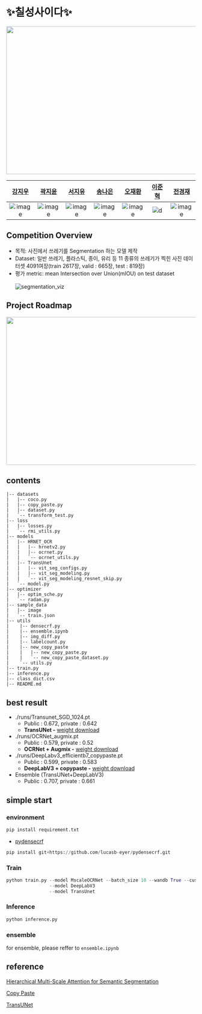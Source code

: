 # ✨칠성사이다✨
<img src="https://user-images.githubusercontent.com/20790778/137433985-622be56d-82eb-4dd7-bbec-c7079b0bf059.png" width=700 height=393 />

| [강지우](https://github.com/jiwoo0212) | [곽지윤](https://github.com/kwakjeeyoon) | [서지유](https://github.com/JiyouSeo) | [송나은](https://github.com/sne12345) | [오재환](https://github.com/jaehwan-AI) | [이준혁](https://github.com/kmouleejunhyuk) | [전경재](https://github.com/ppskj178) |
| :-: | :-: | :-: | :-: | :-: | :-: | :-: |
| ![image](https://user-images.githubusercontent.com/68782183/138297784-223d2d61-74f7-4a19-8aaf-5525309e2bd8.jpg) | ![image](https://user-images.githubusercontent.com/55044675/138575690-216fc641-dba1-4737-a571-6b1058e780b2.jpg) | ![image](https://avatars.githubusercontent.com/u/61641072?v=4) | ![image](https://user-images.githubusercontent.com/68782183/138638320-19b24d42-6014-4042-b443-cbeb50251cfd.jpg) | ![image](https://user-images.githubusercontent.com/68782183/138295480-ca0169cd-5c40-44ae-b222-d74d9cc4bc82.jpg) | ![d](https://user-images.githubusercontent.com/49234207/138424590-385b34c2-fae2-426f-8abe-8b40d21ba766.jpg)| ![image](https://user-images.githubusercontent.com/20790778/138396418-b669cbed-40b0-45eb-9f60-7167cae739b7.png) | |


## Competition Overview
- 목적: 사진에서 쓰레기를 Segmentation 하는 모델 제작
- Dataset: 일반 쓰레기, 플라스틱, 종이, 유리 등 11 종류의 쓰레기가 찍힌 사진 데이터셋 4091여장(train 2617장, valid : 665장, test : 819장)
- 평가 metric: mean Intersection over Union(mIOU) on test dataset <br /><br />
![segmentation_viz](https://user-images.githubusercontent.com/51853700/140501597-8192b523-2152-4734-9a78-d474321ac6d2.png)


## Project Roadmap
<!-- ![0001](https://user-images.githubusercontent.com/68782183/140489733-83112ac8-65bb-4fa7-b4d1-dbf1198583d3.jpg) -->
<img src="https://user-images.githubusercontent.com/68782183/140489733-83112ac8-65bb-4fa7-b4d1-dbf1198583d3.jpg" width=700 height=393 />

## contents
```
|-- datasets
|   |-- coco.py
|   |-- copy_paste.py
|   |-- dataset.py
|   `-- transform_test.py
|-- loss
|   |-- losses.py
|   `-- rmi_utils.py
|-- models
|   |-- HRNET_OCR
|   |   |-- hrnetv2.py
|   |   |-- ocrnet.py
|   |   `-- ocrnet_utils.py
|   |-- TransUnet
|   |   |-- vit_seg_configs.py
|   |   |-- vit_seg_modeling.py
|   |   `-- vit_seg_modeling_resnet_skip.py
|   `-- model.py
|-- optimizer
|   |-- optim_sche.py
|   `-- radam.py
|-- sample_data
|   |-- image
|   `-- train.json
|-- utils
|    |-- densecrf.py
|    |-- ensemble.ipynb
|    |-- img_diff.py
|    |-- labelcount.py
|    |-- new_copy_paste
|    |   |-- new_copy_paste.py
|    |   `-- new_copy_paste_dataset.py
|    `-- utils.py
|-- train.py
|-- inference.py
|-- class_dict.csv
|-- README.md
```


## best result
- ./runs/Transunet_SGD_1024.pt
  - Public : 0.672, private : 0.642
  - **TransUNet -** [weight download](https://drive.google.com/drive/folders/1TlLYkIUscPMfkEd6Oy4zgef71-WbeSx6)
- ./runs/OCRNet_augmix.pt
  - Public : 0.579, private : 0.52
  - **OCRNet + Augmix -** [weight download](https://drive.google.com/drive/folders/1Ouy1AaO4ZVQ1IvMJJwhJP7XM_aVq_w5-)
- ./runs/DeepLabv3_efficientb7_copypaste.pt
  - Public : 0.599, private : 0.583
  - **DeepLabV3 + copypaste -** [weight download](https://drive.google.com/drive/folders/1z3ribIiZ8on-v624r2j0TN5ihx4M67ro)
- Ensemble (TransUNet+DeepLabV3)
  - Public : 0.707, private : 0.661

## simple start

### environment
```python
pip install requirement.txt
```
- [pydensecrf](https://github.com/lucasb-eyer/pydensecrf)

```python
pip install git+https://github.com/lucasb-eyer/pydensecrf.git
```

### Train
```python
python train.py --model MscaleOCRNet --batch_size 10 --wandb True --custom_trs True
                --model DeepLabV3
                --model TransUnet
```  

### Inference
```python
python inference.py
```  
### ensemble
for ensemble, please reffer to `ensemble.ipynb`


## reference
[Hierarchical Multi-Scale Attention for Semantic Segmentation](https://github.com/NVIDIA/semantic-segmentation)

[Copy Paste](https://github.com/conradry/copy-paste-aug)

[TransUNet](https://github.com/Beckschen/TransUNet)

